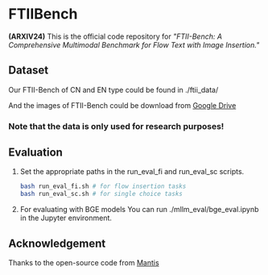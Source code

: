 # FTIIBench
**(ARXIV24)** This is the official code repository for *"FTII-Bench: A Comprehensive Multimodal Benchmark for Flow Text with Image Insertion."*

## Dataset
Our FTII-Bench of CN and EN type could be found in ./ftii_data/

And the images of FTII-Bench could be download from [Google Drive](https://drive.google.com/file/d/1eDGu-zsDYDvK_Y_mUmYV-npyceT_ur8f/view?usp=sharing)

### **Note that the data is only used for research purposes!**

## Evaluation
1. Set the appropriate paths in the run_eval_fi and run_eval_sc scripts.   
   ```bash
   bash run_eval_fi.sh # for flow insertion tasks
   bash run_eval_sc.sh # for single choice tasks
   ```
2. For evaluating with BGE models You can run ./mllm_eval/bge_eval.ipynb in the Jupyter environment.  

## Acknowledgement
Thanks to the open-source code from [Mantis](https://tiger-ai-lab.github.io/Mantis/)

